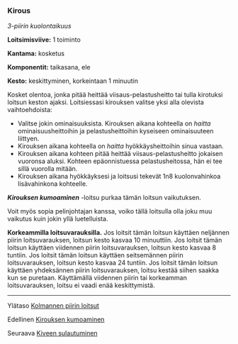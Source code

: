 ### Kirous

*3-piirin kuolontaikuus* 

**Loitsimisviive:** 1 toiminto

**Kantama:** kosketus

**Komponentit:** taikasana, ele

**Kesto:** keskittyminen, korkeintaan 1 minuutin

Kosket olentoa, jonka pitää heittää viisaus-pelastusheitto tai tulla kirotuksi loitsun keston ajaksi. Loitsiessasi kirouksen valitse yksi alla olevista vaihtoehdoista: 
 - Valitse jokin ominaisuuksista. Kirouksen aikana kohteella on *haitta* ominaisuusheittoihin ja pelastusheittoihin kyseiseen ominaisuuteen liittyen. 
 - Kirouksen aikana kohteella on *haitta* hyökkäysheittoihin sinua vastaan. 
 - Kirouksen aikana kohteen pitää heittää viisaus-pelastusheitto jokaisen vuoronsa aluksi. Kohteen epäonnistuessa pelastusheitossa, hän ei tee sillä vuorolla mitään. 
 - Kirouksen aikana hyökkäyksesi ja loitsusi tekevät 1n8 
kuolonvahinkoa lisävahinkona kohteelle. 

***Kirouksen kumoaminen*** -loitsu purkaa tämän loitsun vaikutuksen.

Voit myös sopia pelinjohtajan kanssa, voiko tällä loitsulla olla joku muu vaikutus kuin jokin yllä luetelluista.

**Korkeammilla loitsuvarauksilla.** Jos loitsit tämän loitsun käyttäen neljännen piirin loitsuvarauksen, loitsun kesto kasvaa 10 minuuttiin. Jos loitsit tämän loitsun käyttäen viidennen piirin loitsuvarauksen, loitsun kesto kasvaa 8 tuntiin. Jos loitsit tämän loitsun käyttäen seitsemännen piirin loitsuvarauksen, loitsun kesto kasvaa 24 tuntiin. Jos loitsit tämän loitsun käyttäen yhdeksännen piirin loitsuvarauksen, loitsu kestää siihen saakka kun se puretaan. Käyttämällä viidennen piirin tai korkeamman loitsuvarauksen, loitsu ei vaadi enää keskittymistä.

----

Ylätaso [Kolmannen piirin loitsut](3_piirin_loitsut.md)

Edellinen [Kirouksen kumoaminen](Kirouksen_kumoaminen.md)

Seuraava [Kiveen sulautuminen](Kiveen_sulautuminen.md)
